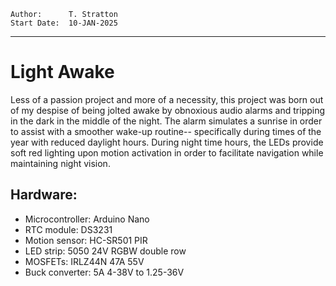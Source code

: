 ```
Author:      T. Stratton
Start Date:  10-JAN-2025
```

---

# Light Awake
Less of a passion project and more of a necessity, this project was born out of my despise of being jolted awake by obnoxious audio alarms and tripping in the dark in the middle of the night.
The alarm simulates a sunrise in order to assist with a smoother wake-up routine-- specifically during times of the year with reduced daylight hours. During night time hours, the LEDs provide soft red lighting upon motion activation in order to facilitate navigation while maintaining night vision.


## Hardware:
- Microcontroller: Arduino Nano
- RTC module: DS3231
- Motion sensor: HC-SR501 PIR
- LED strip: 5050 24V RGBW double row
- MOSFETs: IRLZ44N 47A 55V
- Buck converter: 5A 4-38V to 1.25-36V

